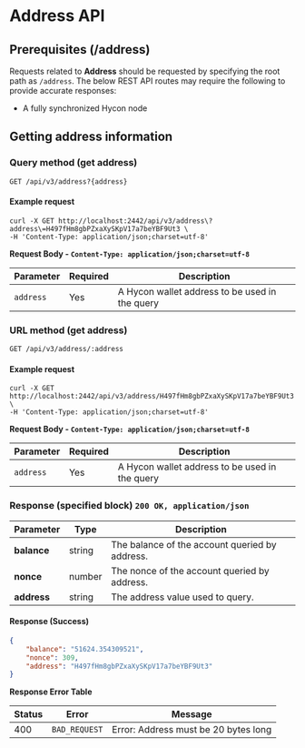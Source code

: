 # Address API

## Prerequisites (/address)

Requests related to **Address** should be requested by specifying the root path as `/address`.
The below REST API routes may require the following to provide accurate responses: 

- A fully synchronized Hycon node

## Getting address information

### Query method (get address)

```endpoint
GET /api/v3/address?{address}
```

#### Example request

```curl
curl -X GET http://localhost:2442/api/v3/address\?address\=H497fHm8gbPZxaXySKpV17a7beYBF9Ut3 \
-H 'Content-Type: application/json;charset=utf-8'
```

**Request Body - `Content-Type: application/json;charset=utf-8`**

Parameter | Required | Description 
----------|----------|------------
`address` | Yes | A Hycon wallet address to be used in the query

### URL method (get address)

```endpoint
GET /api/v3/address/:address
```

#### Example request

```curl
curl -X GET http://localhost:2442/api/v3/address/H497fHm8gbPZxaXySKpV17a7beYBF9Ut3 \
-H 'Content-Type: application/json;charset=utf-8'
```

**Request Body - `Content-Type: application/json;charset=utf-8`**

Parameter | Required | Description 
----------|----------|------------
`address` | Yes | A Hycon wallet address to be used in the query

### Response (specified block) `200 OK, application/json`

Parameter | Type | Description
----------|------|------------
**balance** | string | The balance of the account queried by address.
**nonce** | number | The nonce of the account queried by address.
**address** | string | The address value used to query.

#### Response (Success)

```json
{
    "balance": "51624.354309521",
    "nonce": 309,
    "address": "H497fHm8gbPZxaXySKpV17a7beYBF9Ut3"
}
```

**Response Error Table**

Status | Error | Message
-------|-------|--------
400 | `BAD_REQUEST` | Error: Address must be 20 bytes long
